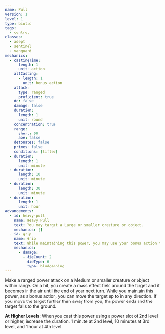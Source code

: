 ```yaml
---
name: Pull
version: 1
level: 1
type: biotic
tags:
  - control
classes:
  - adept
  - sentinel
  - vanguard
mechanics:
  - castingTime:
      length: 1
      unit: action
    altCasting:
      - length: 1
        unit: bonus_action
    attack:
      type: ranged
      proficient: true
    dc: false
    damage: false
    duration:
      length: 1
      unit: round
    concentration: true
    range:
      short: 90
      aoe: false
    detonates: false
    primes: false
    conditions: [lifted]
  - duration:
      length: 1
      unit: minute
  - duration:
      length: 10
      unit: minute
  - duration:
      length: 30
      unit: minute
  - duration:
      length: 1
      unit: hour
advancements:
  - id: heavy-pull
    name: Heavy Pull
    text: You may target a Large or smaller creature or object.
    mechanics: []
  - id: grip
    name: Grip
    text: While maintaining this power, you may use your bonus action to increase pressure around the target, dealing 2d6 bludgeoning damage.
    mechanics:
      - damage:
        - dieCount: 2
          dieType: 6
          type: bludgeoning
---
```

Make a ranged power attack on a Medium or smaller creature or object within range. On a hit, you create a mass
effect field around the target and it becomes <me-condition id="lifted"/> <me-distance length="5" /> in the air until the end of your next turn.
While you maintain this power, as a bonus action, you can move the target up to <me-distance length="10" /> in any direction. If you move the
target further than <me-distance length="90" /> away from you, the power ends and the target falls to the ground.

__At Higher Levels__: When you cast this power using a power slot of 2nd level or higher, increase the duration.
1 minute at 2nd level, 10 minutes at 3rd level, and 1 hour at 4th level.
